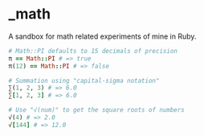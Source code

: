 _math
=====
A sandbox for math related experiments of mine in Ruby.

```ruby
# Math::PI defaults to 15 decimals of precision
π == Math::PI # => true
π(12) == Math::PI # => false

# Summation using "capital-sigma notation"
∑(1, 2, 3) # => 6.0
∑[1, 2, 3] # => 6.0

# Use "√(num)" to get the square roots of numbers
√(4) # => 2.0
√[144] # => 12.0
```
